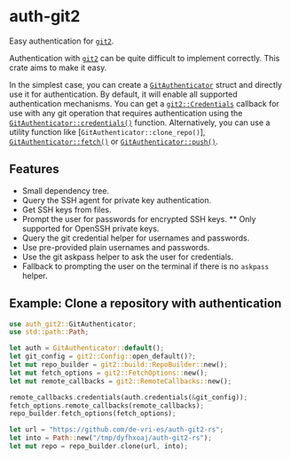 # auth-git2

Easy authentication for [`git2`].

Authentication with [`git2`] can be quite difficult to implement correctly.
This crate aims to make it easy.

In the simplest case, you can create a [`GitAuthenticator`] struct and directly use it for authentication.
By default, it will enable all supported authentication mechanisms.
You can get a [`git2::Credentials`] callback for use with any git operation that requires authentication using the [`GitAuthenticator::credentials()`] function.
Alternatively, you can use a utility function like [`GitAuthenticator::clone_repo()`], [`GitAuthenticator::fetch()`] or [`GitAuthenticator::push()`].

## Features

* Small dependency tree.
* Query the SSH agent for private key authentication.
* Get SSH keys from files.
* Prompt the user for passwords for encrypted SSH keys.
** Only supported for OpenSSH private keys.
* Query the git credential helper for usernames and passwords.
* Use pre-provided plain usernames and passwords.
* Use the git askpass helper to ask the user for credentials.
* Fallback to prompting the user on the terminal if there is no `askpass` helper.

## Example: Clone a repository with authentication
```rust
use auth_git2::GitAuthenticator;
use std::path::Path;

let auth = GitAuthenticator::default();
let git_config = git2::Config::open_default()?;
let mut repo_builder = git2::build::RepoBuilder::new();
let mut fetch_options = git2::FetchOptions::new();
let mut remote_callbacks = git2::RemoteCallbacks::new();

remote_callbacks.credentials(auth.credentials(&git_config));
fetch_options.remote_callbacks(remote_callbacks);
repo_builder.fetch_options(fetch_options);

let url = "https://github.com/de-vri-es/auth-git2-rs";
let into = Path::new("/tmp/dyfhxoaj/auth-git2-rs");
let mut repo = repo_builder.clone(url, into);
```

[`git2`]: https://docs.rs/git2
[`GitAuthenticator`]: https://docs.rs/auth-git2/latest/git2_auth/struct.GitAuthenticator.html
[`git2::Credentials`]: https://docs.rs/git2/latest/git2/type.Credentials.html
[`GitAuthenticator::credentials()`]: https://docs.rs/auth-git2/latest/git2_auth/struct.GitAuthenticator.html#method.credentials
[`GitAuthenticator::clone()`]: https://docs.rs/auth-git2/latest/git2_auth/struct.GitAuthenticator.html#method.clone
[`GitAuthenticator::fetch()`]: https://docs.rs/auth-git2/latest/git2_auth/struct.GitAuthenticator.html#method.fetch
[`GitAuthenticator::push()`]: https://docs.rs/auth-git2/latest/git2_auth/struct.GitAuthenticator.html#method.push
